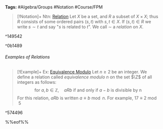 ---
---

**Tags:** #Algebra/Groups #Notation #Course/FPM 

 > 
 > \[!Notation\]+ Ntn: [Relation](Relation.md)
 > Let $X$ be a set, and $R$ a subset of $X\times X$; thus $R$ consists of some ordered pairs $(s,t)$ with $s,t\in X$. If $(s,t) \in R$ we write $s \sim t$ and say "$s$ is related to $t$". We call $\sim$ a *relation* on $X$.

^149542

^0b1489

###### Examples of Relations

 > 
 > \[!Example\]+ Ex: [Equivalence Modulo](Relation.md)
 > Let $n\ge 2$ be an integer. We define a relation called *equivalence modulo* $n$ on the set $\Z$ of all integers as follows:
 > $$\text{for } a,b\in\mathbb{Z},\quad aRb \text{ if and only if } a-b \text{ is divisible by n}$$
 > For this relation, $aRb$ is written $a\equiv b\bmod{n}$. For example, $17\equiv 2\bmod{5}$

^574496

%%eof%%